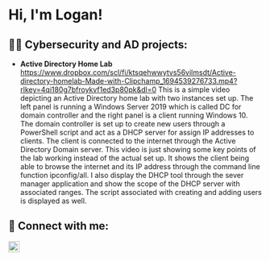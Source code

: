 <h1>Hi, I'm Logan! 

<h2>👨‍💻 Cybersecurity and AD projects:</h2>

- <b>Active Directory Home Lab </b> https://www.dropbox.com/scl/fi/ktsqehwwytvs56vilmsdt/Active-directory-homelab-Made-with-Clipchamp_1694539276733.mp4?rlkey=4qi180g7bfroykvf1ed3p80pk&dl=0 
This is a simple video depicting an Active Directory home lab with two instances set up. The left panel is running a Windows Server 2019 which is called DC for domain controller and the right panel is a client running Windows 10. The domain controller is set up to create new users through a PowerShell script and act as a DHCP server for assign IP addresses to clients. The client is connected to the internet through the Active Directory Domain server. This video is just showing some key points of the lab working instead of the actual set up. It shows the client being able to browse the internet and its IP address through the command line function ipconfig/all. I also display the DHCP tool through the sever manager application and show the scope of the DHCP server with associated ranges. The script associated with creating and adding users is displayed as well.


<h2> 🤳 Connect with me:</h2>


[<img align="left" alt="JoshMadakor | LinkedIn" width="22px" src="https://cdn.jsdelivr.net/npm/simple-icons@v3/icons/linkedin.svg" />][linkedin]



[linkedin]: https://www.linkedin.com/in/logan-zerbato-9187a5218/

